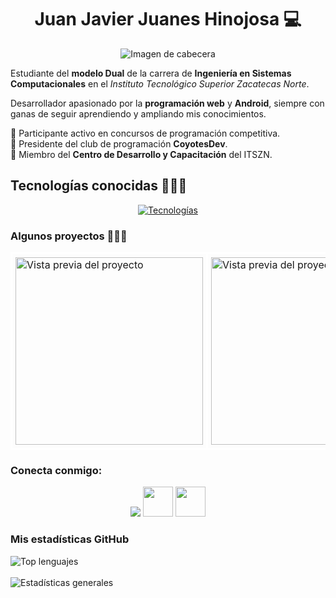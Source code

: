 <!-- Encabezado con nombre e imagen -->
<div align="center">
  <h1 id="web-developer-js-nodejs--python">Juan Javier Juanes Hinojosa 💻</h1>
  <img 
    src="https://i.ibb.co/0yQrwJM1/Portada-para-Facebook-Marketing-de-Afiliados-Vibrante-Naranja.jpg" 
    alt="Imagen de cabecera" 
    style="max-width: 100%; height: auto;" 
  />
</div>

<!-- Descripción personal -->
<section align="left">
  <p>
    Estudiante del <strong>modelo Dual</strong> de la carrera de <strong>Ingeniería en Sistemas Computacionales</strong> en el 
    <em>Instituto Tecnológico Superior Zacatecas Norte</em>.
  </p>
  <p>
    Desarrollador apasionado por la <strong>programación web</strong> y <strong>Android</strong>, siempre con ganas de seguir aprendiendo 
    y ampliando mis conocimientos.
  </p>
  <ul style="list-style: none; padding-left: 0;">
    <li>📌 Participante activo en concursos de programación competitiva.</li>
    <li>🚀 Presidente del club de programación <strong>CoyotesDev</strong>.</li>
    <li>💼 Miembro del <strong>Centro de Desarrollo y Capacitación</strong> del ITSZN.</li>
  </ul>
</section>

<!-- Tecnologías -->
<h2 align="left">Tecnologías conocidas 👨🏻‍💻</h2>
<p align="center">
  <a href="https://skillicons.dev">
    <img src="https://skillicons.dev/icons?i=c,cpp,cs,java,js,html,css,kotlin,python,angular,nodejs,firebase,mysql,git,github,bitbucket,androidstudio,pycharm,sublime,vscode,visualstudio,docker,postman,arduino,linux" alt="Tecnologías" />
  </a>
</p>


<!-- Proyectos -->
<h3 align="left">Algunos proyectos 👨🏻‍💻</h3>
<table align="center" cellspacing="40">
  <tr>
    <td style="border: 3px solid white; padding: 5px; border-radius: 8px;">
      <a href="http://pagina-listado-productos-jhjj.netlify.app/" title="Ir al sitio web" target="_blank">
        <img width="300px" src="https://i.ibb.co/vvwKjBgp/Screenshot-2025-05-28-125523.png" alt="Vista previa del proyecto" />
      </a>
    </td>
    <td style="border: 3px solid white; padding: 5px; border-radius: 8px;">
      <a href="https://lista-tareas-angular-jhjj.netlify.app/" title="Ir al sitio web" target="_blank">
        <img width="300px" src="https://i.ibb.co/Y4xJfVM3/Screenshot-2025-05-28-125439.png" alt="Vista previa del proyecto" />
      </a>
    </td>
  </tr>
</table>




<!-- Conexión -->
<h3 align="left">Conecta conmigo:</h3>
<p align="center">
  <a href="https://www.linkedin.com/in/javierjuanes16/" target="_blank" style="text-decoration: none;">
    <img src="https://skillicons.dev/icons?i=linkedin" />
  </a>
  <a href="https://www.facebook.com/javier.juanes.2025" target="_blank" style="text-decoration: none;">
    <img src="https://raw.githubusercontent.com/rahuldkjain/github-profile-readme-generator/master/src/images/icons/Social/facebook.svg"  width="48" height="48" />
  </a>
  <a href="https://www.instagram.com/juanes_javier16/?hl=es-la" target="_blank" style="text-decoration: none;">
    <img src="https://raw.githubusercontent.com/rahuldkjain/github-profile-readme-generator/master/src/images/icons/Social/instagram.svg"  width="48" height="48" />
  </a>
</p>

<!-- Estadísticas GitHub -->
<h3 align="left">Mis estadísticas GitHub</h3>
<div align="left">
  <img align="center" src="https://github-readme-stats.vercel.app/api/top-langs?username=JavierJuanes&show_icons=true&theme=dark&locale=en&layout=compact" alt="Top lenguajes" />
  <br><br>
  <img align="center" src="https://github-readme-stats.vercel.app/api?username=JavierJuanes&show_icons=true&theme=dark&locale=en" alt="Estadísticas generales" />
</div>
